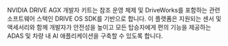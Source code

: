 NVIDIA DRIVE AGX 개발자 키트는 참조 운영 체제 및 DriveWorks를 포함하는 관련 소프트웨어 스택인 DRIVE OS SDK를 기반으로 합니다. 이 플랫폼은 지원되는 센서 및 액세서리와 함께 개발자가 안전성을 높이고 모든 탑승자에게 편의 기능을 제공하는 ADAS 및 차량 내 AI 애플리케이션을 구축할 수 있도록 합니다.